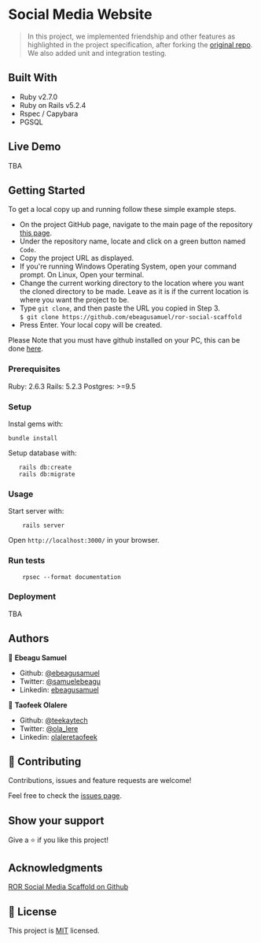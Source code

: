 # Social Media Website

> In this project, we implemented friendship and other features as highlighted in the project specification, after forking the [original repo](https://github.com/microverseinc/ror-social-scaffold). We also added unit and integration testing.

## Built With

- Ruby v2.7.0
- Ruby on Rails v5.2.4
- Rspec / Capybara
- PGSQL

## Live Demo

TBA


## Getting Started

To get a local copy up and running follow these simple example steps.
- On the project GitHub page, navigate to the main page of the repository [this page](https://github.com/ebeagusamuel/ror-social-scaffold).
- Under the repository name, locate and click on a green button named `Code`. 
- Copy the project URL as displayed.
- If you're running Windows Operating System, open your command prompt. On Linux, Open your terminal.
- Change the current working directory to the location where you want the cloned directory to be made. Leave as it is if the current location is where you want the project to be.
- Type `git clone`, and then paste the URL you copied in Step 3.<br>
`$ git clone https://github.com/ebeagusamuel/ror-social-scaffold`
- Press Enter. Your local copy will be created.

Please Note that you must have github installed on your PC, this can be done [here](https://gist.github.com/derhuerst/1b15ff4652a867391f03).

### Prerequisites

Ruby: 2.6.3
Rails: 5.2.3
Postgres: >=9.5

### Setup

Instal gems with:

```
bundle install
```

Setup database with:

```
   rails db:create
   rails db:migrate
```


### Usage

Start server with:

```
    rails server
```

Open `http://localhost:3000/` in your browser.

### Run tests

```
    rpsec --format documentation
```


### Deployment

TBA

## Authors
👤 **Ebeagu Samuel**

- Github: [@ebeagusamuel](https://github.com/ebeagusamuel)
- Twitter: [@samuelebeagu](twitter.com/ebeagu_samuel)
- Linkedin: [ebeagusamuel](https://linkedin.com/in/ebeagusamuel)

👤 **Taofeek Olalere**

- Github: [@teekaytech](https://github.com/teekaytech)
- Twitter: [@ola_lere](https://twitter.com/ola_lere)
- Linkedin: [olaleretaofeek](https://linkedin.com/in/olaleretaofeek)


## 🤝 Contributing

Contributions, issues and feature requests are welcome!

Feel free to check the [issues page](issues/).

## Show your support

Give a ⭐️ if you like this project!

## Acknowledgments

[ROR Social Media Scaffold on Github](https://github.com/ebeagusamuel/ror-social-scaffold)


## 📝 License

This project is [MIT](lic.url) licensed.
